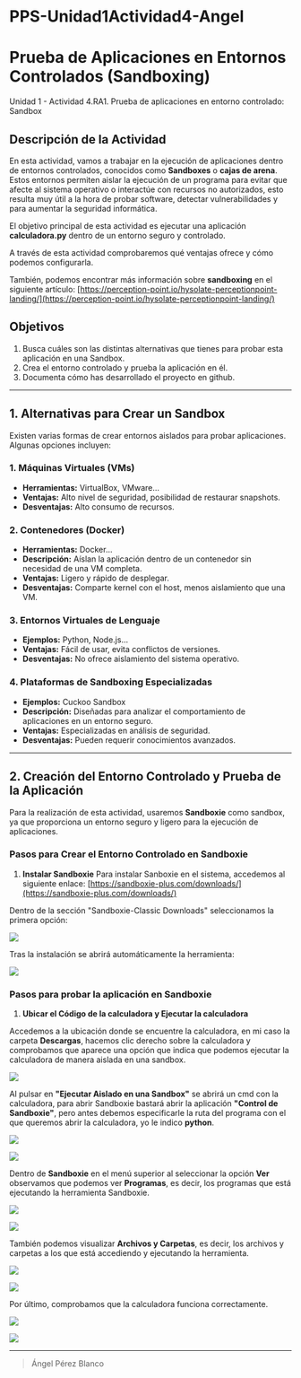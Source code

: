 # PPS-Unidad1Actividad4-Angel

# Prueba de Aplicaciones en Entornos Controlados (Sandboxing)

Unidad 1 - Actividad 4.RA1. Prueba de aplicaciones en entorno controlado: Sandbox

## Descripción de la Actividad
En esta actividad, vamos a trabajar en la ejecución de aplicaciones dentro de entornos controlados, conocidos como **Sandboxes** o **cajas de arena**. Estos entornos permiten aislar la ejecución de un programa para evitar que afecte al sistema operativo o interactúe con recursos no autorizados, esto resulta muy útil a la hora de probar software, detectar vulnerabilidades y para aumentar la seguridad informática. 

El objetivo principal de esta actividad es ejecutar una aplicación **calculadora.py** dentro de un entorno seguro y controlado. 

A través de esta actividad comprobaremos qué ventajas ofrece y cómo podemos configurarla.

También, podemos encontrar más información sobre **sandboxing** en el siguiente artículo: [https://perception-point.io/hysolate-perceptionpoint-landing/](https://perception-point.io/hysolate-perceptionpoint-landing/)


## Objetivos
1. Busca cuáles son las distintas alternativas que tienes para probar esta aplicación en una Sandbox.
2. Crea el entorno controlado y prueba la aplicación en él.
3. Documenta cómo has desarrollado el proyecto en github.

---

## 1. Alternativas para Crear un Sandbox
Existen varias formas de crear entornos aislados para probar aplicaciones. Algunas opciones incluyen:

### **1. Máquinas Virtuales (VMs)**
- **Herramientas:** VirtualBox, VMware...
- **Ventajas:** Alto nivel de seguridad, posibilidad de restaurar snapshots.
- **Desventajas:** Alto consumo de recursos.

### **2. Contenedores (Docker)**
- **Herramientas:** Docker...
- **Descripción:** Aíslan la aplicación dentro de un contenedor sin necesidad de una VM completa.
- **Ventajas:** Ligero y rápido de desplegar.
- **Desventajas:** Comparte kernel con el host, menos aislamiento que una VM.

### **3. Entornos Virtuales de Lenguaje**
- **Ejemplos:** Python, Node.js...
- **Ventajas:** Fácil de usar, evita conflictos de versiones.
- **Desventajas:** No ofrece aislamiento del sistema operativo.

### **4. Plataformas de Sandboxing Especializadas**
- **Ejemplos:** Cuckoo Sandbox
- **Descripción:** Diseñadas para analizar el comportamiento de aplicaciones en un entorno seguro.
- **Ventajas:** Especializadas en análisis de seguridad.
- **Desventajas:** Pueden requerir conocimientos avanzados.

---

## 2. Creación del Entorno Controlado y Prueba de la Aplicación
Para la realización de esta actividad, usaremos **Sandboxie** como sandbox, ya que proporciona un entorno seguro y ligero para la ejecución de aplicaciones.

### **Pasos para Crear el Entorno Controlado en Sandboxie**

1. **Instalar Sandboxie**
Para instalar Sanboxie en el sistema, accedemos al siguiente enlace: [https://sandboxie-plus.com/downloads/](https://sandboxie-plus.com/downloads/)

Dentro de la sección "Sandboxie-Classic Downloads" seleccionamos la primera opción:

![](Images/img1.png)

Tras la instalación se abrirá automáticamente la herramienta:

![](Images/img2.png)


### **Pasos para probar la aplicación en Sandboxie**

1. **Ubicar el Código de la calculadora y Ejecutar la calculadora**

Accedemos a la ubicación donde se encuentre la calculadora, en mi caso la carpeta **Descargas**, hacemos clic derecho sobre la calculadora y comprobamos que aparece una opción que indica que podemos ejecutar la calculadora de manera aislada en una sandbox.

![](Images/img3.png)

Al pulsar en **"Ejecutar Aislado en una Sandbox"** se abrirá un cmd con la calculadora, para abrir Sandboxie bastará abrir la aplicación **"Control de Sandboxie"**, pero antes debemos especificarle la ruta del programa con el que queremos abrir la calculadora, yo le indico **python**.

![](Images/img4.png)

![](Images/img5.png)

Dentro de **Sandboxie** en el menú superior al seleccionar la opción **Ver** observamos que podemos ver **Programas**, es decir, los programas que está ejecutando la herramienta Sandboxie.

![](Images/img6.png)

![](Images/img7.png)

También podemos visualizar **Archivos y Carpetas**, es decir, los archivos y carpetas a los que está accediendo y ejecutando la herramienta.

![](Images/img8.png)

![](Images/img9.png)

Por último, comprobamos que la calculadora funciona correctamente.

![](Images/img10.png)


![](Images/img11.png)


---

> Ángel Pérez Blanco
